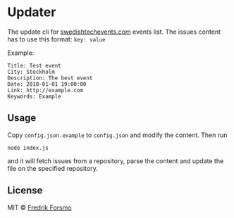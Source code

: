 # Updater

The update cli for [swedishtechevents.com](https://swedishtechevents.com) events list. The issues content has to use this format: `key: value`

Example:

```
Title: Test event
City: Stockholm
Description: The best event
Date: 2018-01-01 19:00:00
Link: http://example.com
Keywords: Example
```

## Usage

Copy `config.json.example` to `config.json` and modify the content. Then run

```
node index.js
```

and it will fetch issues from a repository, parse the content and update the file on the specified repository.

## License

MIT © [Fredrik Forsmo](https://github.com/frozzare)
